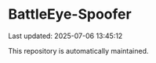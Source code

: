 # BattleEye-Spoofer

Last updated: 2025-07-06 13:45:12

This repository is automatically maintained.
